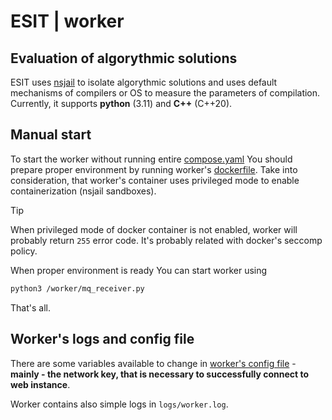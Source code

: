 # ESIT | worker
## Evaluation of algorythmic solutions
ESIT uses [nsjail](https://github.com/google/nsjail) to isolate algorythmic solutions and uses default mechanisms of compilers or OS to measure the parameters of compilation. Currently, it supports **python** (3.11) and **C++** (C++20).

## Manual start
To start the worker without running entire [compose.yaml](../compose.yaml) You should prepare proper environment by running worker's [dockerfile](../setup/worker-dockerfile). Take into consideration, that worker's container uses privileged mode to enable containerization (nsjail sandboxes). 
> [!tip] 
>
> When privileged mode of docker container is not enabled, worker will probably return `255` error code. It's probably related with docker's seccomp policy.

When proper environment is ready You can start worker using
```bash
python3 /worker/mq_receiver.py
```
That's all.

## Worker's logs and config file
There are some variables available to change in [worker's config file](api/config/config.py) - **mainly - the network key, that is necessary to successfully connect to web instance**.

Worker contains also simple logs in `logs/worker.log`.


